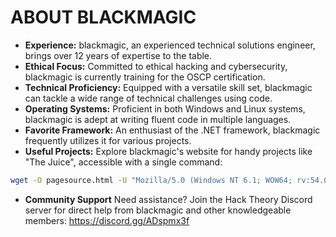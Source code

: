 # ABOUT BLACKMAGIC

- **Experience:** blackmagic, an experienced technical solutions engineer, brings over 12 years of expertise to the table.
- **Ethical Focus:** Committed to ethical hacking and cybersecurity, blackmagic is currently training for the OSCP certification.
- **Technical Proficiency:** Equipped with a versatile skill set, blackmagic can tackle a wide range of technical challenges using code.
- **Operating Systems:** Proficient in both Windows and Linux systems, blackmagic is adept at writing fluent code in multiple languages.
- **Favorite Framework:** An enthusiast of the .NET framework, blackmagic frequently utilizes it for various projects.
- **Useful Projects:** Explore blackmagic's website for handy projects like "The Juice", accessible with a single command:
```bash
wget -O pagesource.html -U "Mozilla/5.0 (Windows NT 6.1; WOW64; rv:54.0) Gecko/20100101 Firefox/54.0" --no-check-certificate https://blackmagic.6te.net/thejuice.html
```
- **Community Support** Need assistance? Join the Hack Theory Discord server for direct help from blackmagic and other knowledgeable members: 
https://discord.gg/ADspmx3f



<!---
blackmagic2023/blackmagic2023 is a ✨ special ✨ repository because its `README.md` (this file) appears on your GitHub profile.
You can click the Preview link to take a look at your changes.
--->
